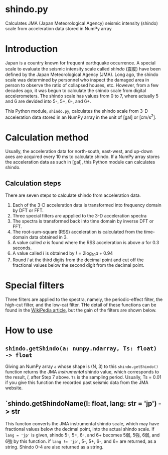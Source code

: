 # shindo.py
Calculates JMA (Japan Meteorological Agency) seismic intensity (shindo) scale from acceleration data stored in NumPy array

# Introduction
Japan is a country known for frequent earthquake occurrence. A special scale to evaluate the seismic intensity scale called *shindo* (震度) have been defined by the Japan Meteorological Agency (JMA).
Long ago, the shindo scale was determined by personnel who inspect the damaged area in person to observe the ratio of collapsed houses, etc.
However, from a few decades ago, it was begun to calculate the shindo scale from digital accelerometers. The shindo scale has values from 0 to 7, where actually 5 and 6 are devided into 5-, 5+, 6-, and 6+.

This Python module, `shindo.py`, calculates the shindo scale from 3-D acceleration data stored in an NumPy array in the unit of [gal] or [cm/s$^2$].

# Calculation method
Usually, the acceleration data for north-south, east-west, and up-down axes are acquired every 10 ms to calculate shindo. If a NumPy array stores the acceleration data as such in [gal], this Python module can calculates shindo.

## Calculation steps
There are seven steps to calculate shindo from acceleration data.

1. Each of the 3-D acceleration data is transformed into frequency domain by DFT or FFT.
2. Three special filters are appplied to the 3-D acceleration spectra
3. The spectra is transformed back into time domain by inverse DFT or FFT.
4. The root-sum-square (RSS) acceleration is calculated from the time-domain data obtained in 3.
5. A value called $a$ is found where the RSS acceleration is above $a$ for 0.3 seconds.
6. A value called $I$ is obtained by $I = 2 \log_{10} a + 0.94$
7. Round $I$ at the third digits from the decimal point and cut off the fractional values below the second digit from the decimal point.

# Special filters
Three filters are applied to the spectra, namely, the periodic-effect filter, the high-cut filter, and the low-cat filter. THe detail of these functions can be found in the [WikiPedia article](https://ja.wikipedia.org/wiki/%E6%B0%97%E8%B1%A1%E5%BA%81%E9%9C%87%E5%BA%A6%E9%9A%8E%E7%B4%9A), but the gain of the filters are shown below.

# How to use
## `shindo.getShindo(a: numpy.ndarray, Ts: float) -> float`
Giving an NumPy array `a` whose shape is (N, 3) to this `shindo.getShindo()` function returns the JMA *instrumental* shindo value, which corresponds to the result, $I$, after Step 7 above. `Ts` is the sampling period. Usually, Ts = 0.01 if you give this function the recorded past seismic data from the JMA website.

## `shindo.getShindoName(I: float, lang: str = 'jp') -> str
This functon converts the JMA instrumental shindo scale, which may have fractional values below the decimal point, into the actual shindo scale. If `lang = 'jp'` is given, shindo 5-, 5+, 6-, and 6+ becomes 5弱, 5強, 6弱, and 6強 by this function.
if `lang != 'jp'`, 5-, 5+, 6-, and 6+ are returned, as a string. Shindo 0-4 are also returned as a string.
